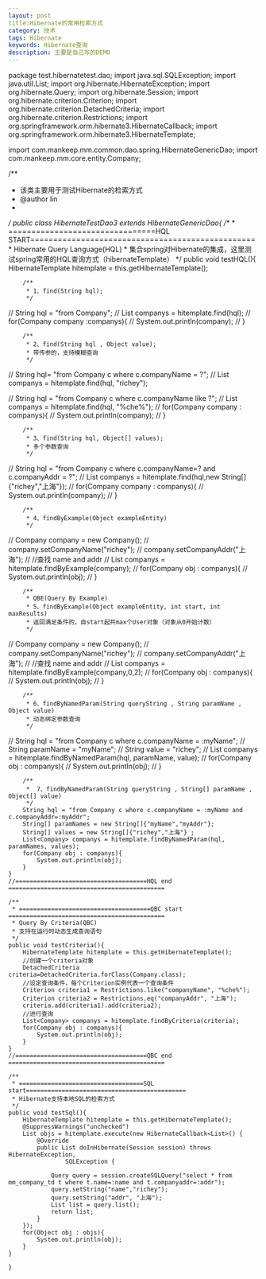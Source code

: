 ```yaml
---
layout: post
title:Hibernate的常用检索方式
category: 技术
tags: Hibernate
keywords: Hibernate查询
description: 主要是自己写的DEMO
---
```


package test.hibernatetest.dao;
import java.sql.SQLException;
import java.util.List;
import org.hibernate.HibernateException;
import org.hibernate.Query;
import org.hibernate.Session;
import org.hibernate.criterion.Criterion;
import org.hibernate.criterion.DetachedCriteria;
import org.hibernate.criterion.Restrictions;
import org.springframework.orm.hibernate3.HibernateCallback;
import org.springframework.orm.hibernate3.HibernateTemplate;

import com.mankeep.mm.common.dao.spring.HibernateGenericDao;
import com.mankeep.mm.core.entity.Company;

/**
 * 该类主要用于测试Hibernate的检索方式
 * @author lin
 *
 */
public class HibernateTestDao3 extends HibernateGenericDao{
	/**
	 * ================================HQL START=================================================
	 * Hibernate Query Language(HQL)
	 * 集合spring对Hibernate的集成，这里测试spring常用的HQL查询方式（hibernateTemplate）
	 */
	public void testHQL(){
		HibernateTemplate hitemplate = this.getHibernateTemplate();
		
		/**
		 * 1、find(String hql);
		 */
//		String hql = "from Company";
//		List<Company> companys = hitemplate.find(hql);
//		for(Company company :companys){
//			System.out.println(company);
//		}
		
		
		/**
		 * 2、find(String hql , Object value); 
		 * 带传参的，支持模糊查询
		 */
//		String hql= "from Company c where c.companyName = ?";
//		List<Company> companys = hitemplate.find(hql, "richey");
		
//		String hql = "from Company c where c.companyName like ?";
//		List<Company> companys = hitemplate.find(hql, "%che%");
//		for(Company company : companys){
//			System.out.println(company);
//		}
		
		
		/**
		 * 3、find(String hql, Object[] values);
		 * 多个参数查询
		 */
//		String hql = "from Company c where c.companyName=? and c.companyAddr = ?";
//		List<Company> companys = hitemplate.find(hql,new String[]{"richey","上海"});
//		for(Company company : companys){
//			System.out.println(company);
//		}
		
		/**
		 * 4、findByExample(Object exampleEntity)
		 */
//		Company company = new Company();
//		company.setCompanyName("richey");
//		company.setCompanyAddr("上海");
//		//查找   name and addr
//		List<Company> companys = hitemplate.findByExample(company);
//		for(Company obj : companys){
//			System.out.println(obj);
//		}
		
		/**
		 * QBE(Query By Example)
		 * 5、findByExample(Object exampleEntity, int start, int  maxResults)
		 * 返回满足条件的，自start起共max个User对象（对象从0开始计数）
		 */
//		Company company = new Company();
//		company.setCompanyName("richey");
//		company.setCompanyAddr("上海");
//		//查找   name and addr
//		List<Company> companys = hitemplate.findByExample(company,0,2);
//		for(Company obj : companys){
//			System.out.println(obj);
//		}
		
		/**
		 * 6、findByNamedParam(String queryString , String paramName , Object value)
		 * 动态绑定参数查询
		 */
//		String hql = "from Company c where c.companyName = :myName";
//		String paramName = "myName";
//		String value = "richey";
//		List<Company> companys = hitemplate.findByNamedParam(hql, paramName, value);
//		for(Company obj : companys){
//			System.out.println(obj);
//		}
		
		
		/**
		 *  7、findByNamedParam(String queryString , String[] paramName , Object[] value)
		 */
		String hql = "from Company c where c.companyName = :myName and c.companyAddr=:myAddr";
		String[] paramNames = new String[]{"myName","myAddr"};
		String[] values = new String[]{"richey","上海"} ;
		List<Company> companys = hitemplate.findByNamedParam(hql, paramNames, values);
		for(Company obj : companys){
			System.out.println(obj);
		}
	}
	//=====================================HQL end ============================================
	
	/**
	 * =====================================QBC start ============================================
	 * Query By Criteria(QBC)
	 * 支持在运行时动态生成查询语句
	 */
	public void testCriteria(){
		HibernateTemplate hitemplate = this.getHibernateTemplate();
		//创建一个criteria对象
		DetachedCriteria criteria=DetachedCriteria.forClass(Company.class);
		//设定查询条件，每个Criterion实例代表一个查询条件
		Criterion criteria1 = Restrictions.like("companyName", "%che%");
		Criterion criteria2 = Restrictions.eq("companyAddr", "上海");
		criteria.add(criteria1).add(criteria2);
		//进行查询
		List<Company> companys = hitemplate.findByCriteria(criteria);
		for(Company obj : companys){
			System.out.println(obj);
		}
	}
	//=====================================QBC end ============================================

	/**
	 * ===================================SQL start=============================================
	 * Hibernate支持本地SQL的检索方式
	 */
	public void testSql(){
		HibernateTemplate hitemplate = this.getHibernateTemplate();
		@SuppressWarnings("unchecked")
		List objs = hitemplate.execute(new HibernateCallback<List>() {
			@Override
			public List doInHibernate(Session session) throws HibernateException,
					SQLException {
				
				Query query = session.createSQLQuery("select * from mm_company_td t where t.name=:name and t.companyaddr=:addr");
				query.setString("name","richey");
				query.setString("addr", "上海");
				List list = query.list();
				return list;
			}
		});
		for(Object obj : objs){
			System.out.println(obj);
		}
	}
	
	}
